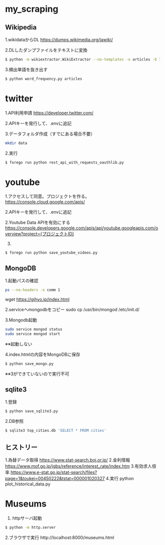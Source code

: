 # my_scraping

## Wikipedia
1.wikidataからDL
https://dumps.wikimedia.org/jawiki/

2.DLしたダンプファイルをテキストに変換
```bash
$ python -m wikiextractor.WikiExtractor --no-templates -o articles -b 100M jawiki-20210801-pages-articles-multistream1.xml-p1p114794.bz2
```

3.頻出単語を抜き出す
```bash
$ python word_frequency.py articles
```

# twitter
1.API利用申請
https://developer.twitter.com/

2.APIキーを発行して、.envに追記

3.データフォルダ作成（すでにある場合不要）
```bash
mkdir data
```
2.実行
```bash
$ forego run python rest_api_with_requests_oauthlib.py
```

# youtube
1.アクセスして同意。プロジェクトを作る。
https://console.cloud.google.com/apis/

2.APIキーを発行して、.envに追記

2.Youtube Data APIを有効にする
https://console.developers.google.com/apis/api/youtube.googleapis.com/overview?project={プロジェクトID}

3.
```bash
$ forego run python save_youtube_videos.py 
```

## MongoDB
1.起動パスの確認
```bash
ps --no-headers -o comm 1
```
wget https://gihyo.jp/index.html

2.serviceへmongodbをコピー
sudo cp /usr/bin/mongod /etc/init.d/

3.Mongodb起動
```bash
sudo service mongod status
sudo service mongod start
```
※※起動しない

4.index.htmlの内容をMongoDBに保存
```bash
$ python save_mongo.py
```
※※3ができていないので実行不可

## sqlite3
1.登録
```bash
$ python save_sqlite3.py
```
2.DB参照
```bash
$ sqlite3 top_cities.db 'SELECT * FROM cities'
```

## ヒストリー
1.為替データ取得
https://www.stat-search.boj.or.jp/
2.金利情報
https://www.mof.go.jp/jgbs/reference/interest_rate/index.htm
3.有効求人倍率
https://www.e-stat.go.jp/stat-search/files?page=1&toukei=00450222&tstat=000001020327
4.実行
python plot_historical_data.py

# Museums
1. httpサーバ起動
```bash
$ python -m http.server
```
2.ブラウザで実行
http://localhost:8000/museums.html